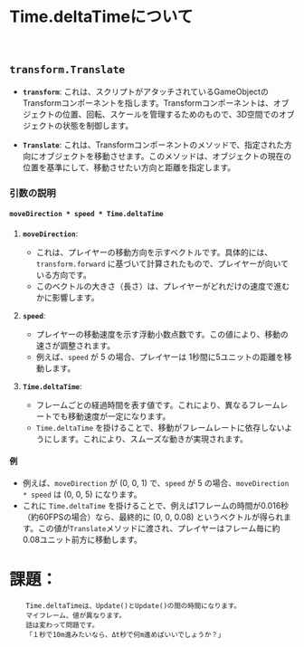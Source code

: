 # Time.deltaTimeについて

<br>

## `transform.Translate`

- **`transform`**: これは、スクリプトがアタッチされているGameObjectのTransformコンポーネントを指します。Transformコンポーネントは、オブジェクトの位置、回転、スケールを管理するためのもので、3D空間でのオブジェクトの状態を制御します。

- **`Translate`**: これは、Transformコンポーネントのメソッドで、指定された方向にオブジェクトを移動させます。このメソッドは、オブジェクトの現在の位置を基準にして、移動させたい方向と距離を指定します。

### 引数の説明

#### `moveDirection * speed * Time.deltaTime`

1. **`moveDirection`**: 
   - これは、プレイヤーの移動方向を示すベクトルです。具体的には、`transform.forward` に基づいて計算されたもので、プレイヤーが向いている方向です。
   - このベクトルの大きさ（長さ）は、プレイヤーがどれだけの速度で進むかに影響します。

2. **`speed`**: 
   - プレイヤーの移動速度を示す浮動小数点数です。この値により、移動の速さが調整されます。
   - 例えば、`speed` が 5 の場合、プレイヤーは 1秒間に5ユニットの距離を移動します。

3. **`Time.deltaTime`**: 
   - フレームごとの経過時間を表す値です。これにより、異なるフレームレートでも移動速度が一定になります。
   - `Time.deltaTime` を掛けることで、移動がフレームレートに依存しないようにします。これにより、スムーズな動きが実現されます。

#### 例

- 例えば、`moveDirection` が (0, 0, 1) で、`speed` が 5 の場合、`moveDirection * speed` は (0, 0, 5) になります。
- これに `Time.deltaTime` を掛けることで、例えば1フレームの時間が0.016秒（約60FPSの場合）なら、最終的に (0, 0, 0.08) というベクトルが得られます。この値が`Translate`メソッドに渡され、プレイヤーはフレーム毎に約0.08ユニット前方に移動します。


# **課題**：

```
    Time.deltaTimeは、Update()とUpdate()の間の時間になります。  
    マイフレーム、値が異なります。  
    話は変わって問題です。
    「１秒で10m進みたいなら、Δt秒で何m進めばいいでしょうか？」
```
